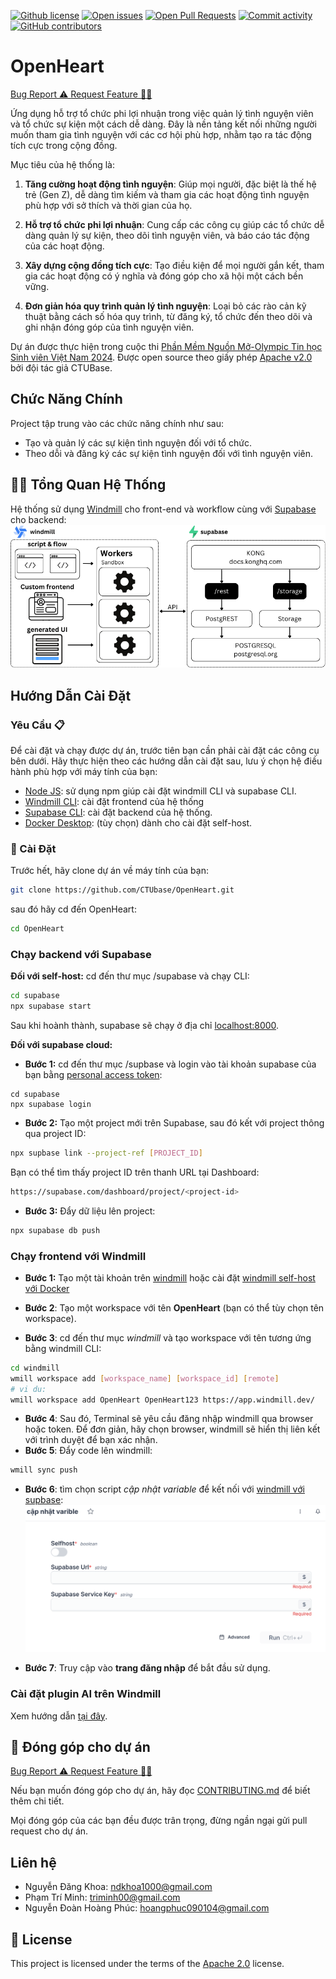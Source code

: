 [![Github license](https://img.shields.io/github/license/CTUbase/OpenHeart.svg 'Github license')](https://github.com/CTUbase/OpenHeart/blob/master/LICENSE)
[![Open issues](https://img.shields.io/github/issues/CTUbase/OpenHeart.svg 'Open issues')](https://github.com/CTUbase/OpenHeart/issues)
[![Open Pull Requests](https://img.shields.io/github/issues-pr/CTUbase/OpenHeart.svg 'Open Pull Requests')](https://github.com/CTUbase/OpenHeart/pulls)
[![Commit activity](https://img.shields.io/github/commit-activity/m/CTUbase/OpenHeart.svg 'Commit activity')](https://github.com/CTUbase/OpenHeart/graphs/commit-activity)
[![GitHub contributors](https://img.shields.io/github/contributors/CTUbase/OpenHeart.svg 'Github contributors')](https://github.com/CTUbase/OpenHeart/graphs/contributors)

# OpenHeart

<a href="https://github.com/CTUbase/OpenHeart/issues/new?assignees=&labels=&projects=&template=bug_report.md&title=%F0%9F%90%9B+Bug+Report%3A+">Bug Report ⚠️
</a>
<a href="https://github.com/CTUbase/OpenHeart/issues/new?assignees=&labels=&projects=&template=feature_request.md&title=RequestFeature:">Request Feature 👩‍💻</a>

Ứng dụng hỗ trợ tổ chức phi lợi nhuận trong việc quản lý tình nguyện viên và tổ chức sự kiện một cách dễ dàng. Đây là nền tảng kết nối những người muốn tham gia tình nguyện với các cơ hội phù hợp, nhằm tạo ra tác động tích cực trong cộng đồng.

Mục tiêu của hệ thống là:
1. **Tăng cường hoạt động tình nguyện**: Giúp mọi người, đặc biệt là thế hệ trẻ (Gen Z), dễ dàng tìm kiếm và tham gia các hoạt động tình nguyện phù hợp với sở thích và thời gian của họ.

2. **Hỗ trợ tổ chức phi lợi nhuận**: Cung cấp các công cụ giúp các tổ chức dễ dàng quản lý sự kiện, theo dõi tình nguyện viên, và báo cáo tác động của các hoạt động.

3. **Xây dựng cộng đồng tích cực**: Tạo điều kiện để mọi người gắn kết, tham gia các hoạt động có ý nghĩa và đóng góp cho xã hội một cách bền vững.

4. **Đơn giản hóa quy trình quản lý tình nguyện**: Loại bỏ các rào cản kỹ thuật bằng cách số hóa quy trình, từ đăng ký, tổ chức đến theo dõi và ghi nhận đóng góp của tình nguyện viên.

Dự án được thực hiện trong cuộc thi [Phần Mềm Nguồn Mở-Olympic Tin học Sinh viên Việt Nam 2024]([https://www.olp.vn/procon-pmmn/ph%E1%BA%A7n-m%E1%BB%81m-ngu%E1%BB%93n-m%E1%BB%9F](https://www.olp.vn/procon-pmmn/ph%E1%BA%A7n-m%E1%BB%81m-ngu%E1%BB%93n-m%E1%BB%9F)). Được open source theo giấy phép [Apache v2.0](https://opensource.org/license/apache-2-0) bởi đội tác giả CTUBase.


## Chức Năng Chính

Project tập trung vào các chức năng chính như sau:

-   Tạo và quản lý các sự kiện tình nguyện đối với tổ chức.
-   Theo dỗi và đăng ký các sự kiện tình nguyện đối với tình nguyện viên.

## 👩‍💻 Tổng Quan Hệ Thống

Hệ thống sử dụng [Windmill](https://www.windmill.dev/) cho front-end và workflow cùng với [Supabase](https://supabase.com/) cho backend:
<img loading="lazy" src="./docs/images/lowcode_architecture.png" alt="Architecture" max-height=600>

## Hướng Dẫn Cài Đặt

### Yêu Cầu 📋

Để cài đặt và chạy được dự án, trước tiên bạn cần phải cài đặt các công cụ bên dưới. Hãy thực hiện theo các hướng dẫn cài đặt sau, lưu ý chọn hệ điều hành phù hợp với máy tính của bạn:
-   [Node JS](https://nodejs.org/en/download/prebuilt-installer): sử dụng npm giúp cài đặt windmill CLI và supabase CLI.
-   [Windmill CLI](https://docs.docker.com/get-docker/): cài đặt frontend của hệ thống
-   [Supabase CLI](https://supabase.com/docs/guides/local-development/cli/getting-started?queryGroups=platform&platform=npx&queryGroups=access-method&access-method=studio): cài đặt backend của hệ thống.
-   [Docker Desktop](https://docs.docker.com/desktop/setup/install/windows-install/): (tùy chọn) dành cho cài đặt self-host.

### 🔨 Cài Đặt

Trước hết, hãy clone dự án về máy tính của bạn:

```bash
git clone https://github.com/CTUbase/OpenHeart.git 
```
sau đó hãy cd đến OpenHeart:
```bash
cd OpenHeart
```
### Chạy backend với Supabase

**Đối với self-host:** cd đến thư mục /supabase và chạy CLI:
```bash
cd supabase
npx supabase start 
```
Sau khi hoành thành, supabase sẽ chạy ở địa chỉ <a href="http://localhost:8000/">localhost:8000</a>.

**Đối với supabase cloud:** 
-   **Bước 1:** cd đến thư mục /supbase và login vào tài khoản supabase của bạn bằng [personal access token](https://supabase.com/dashboard/account/tokens):
```
cd supabase
npx supabase login
```
-   **Bước 2:** Tạo một project mới trên Supabase, sau đó kết với project thông qua project ID:
```bash
npx supbase link --project-ref [PROJECT_ID]
```
Bạn có thể tìm thấy project ID trên thanh URL tại Dashboard:
```bash
https://supabase.com/dashboard/project/<project-id>
```
-   **Bước 3:** Đẩy dữ liệu lên project:
```bash
npx supabase db push
```
### Chạy frontend với Windmill

-   **Bước 1:** Tạo một tài khoản trên [windmill](https://app.windmill.dev/user/login) hoặc cài đặt [windmill self-host với Docker](https://www.windmill.dev/docs/advanced/self_host#docker) 

-   **Bước 2**: Tạo một workspace với tên **OpenHeart** (bạn có thể tùy chọn tên workspace).
-   **Bước 3**: cd đến thư mục *windmill* và tạo workspace với tên tương ứng bằng windmill CLI:
```bash
cd windmill
wmill workspace add [workspace_name] [workspace_id] [remote]
# vi du:
wmill workspace add OpenHeart OpenHeart123 https://app.windmill.dev/
``` 
-   **Bước 4**:  Sau đó, Terminal sẽ yêu cầu đăng nhập windmill qua browser hoặc token. Để đơn giản, hãy chọn browser, windmill sẽ hiển thị liên kết với trình duyệt để bạn xác nhận.
-   **Bước 5**: Đẩy code lên windmill:
```bash
wmill sync push
```
-   **Bước 6**: tìm chọn script *cập nhật variable* để kết nối với [windmill với supbase](https://www.windmill.dev/docs/integrations/supabase#get-the-api-keys):
![cập nhật variable](image-1.png)

-   **Bước 7**: Truy cập vào **trang đăng nhập** để bắt đầu sử dụng.

### Cài đặt plugin AI trên Windmill
Xem hướng dẫn [tại đây](https://github.com/CTUbase/windmill-plugins).
## 🙌 Đóng góp cho dự án

<a href="https://github.com/CTUbase/OpenHeart/issues/new?assignees=&labels=&projects=&template=bug_report.md&title=%F0%9F%90%9B+Bug+Report%3A+">Bug Report ⚠️
</a>
<a href="https://github.com/CTUbase/OpenHeart/issues/new?assignees=&labels=&projects=&template=feature_request.md&title=RequestFeature:">Request Feature 👩‍💻</a>

Nếu bạn muốn đóng góp cho dự án, hãy đọc [CONTRIBUTING.md](.github/CONTRIBUTING.md) để biết thêm chi tiết.

Mọi đóng góp của các bạn đều được trân trọng, đừng ngần ngại gửi pull request cho dự án.

## Liên hệ

-   Nguyễn Đăng Khoa: ndkhoa1000@gmail.com
-   Phạm Trí Minh: triminh00@gmail.com
-   Nguyễn Đoàn Hoàng Phúc: hoangphuc090104@gmail.com

## 📝 License

This project is licensed under the terms of the [Apache 2.0](LICENSE) license.

